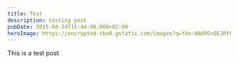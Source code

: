 ```yaml
---
title: Test
description: testing post
pubDate: 2025-08-24T15:44:00.000+02:00
heroImage: https://encrypted-tbn0.gstatic.com/images?q=tbn:ANd9GcQEJRfCi6VidHY5hsk-6YTMsJQbdBJFcyoUNA&s
---
```

This is a test post
